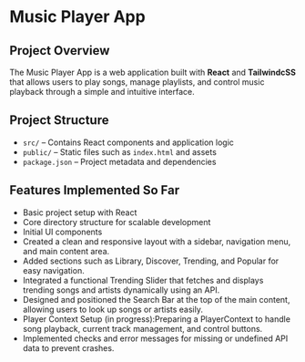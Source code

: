 # Music Player App

## Project Overview
The Music Player App is a web application built with **React** and **TailwindcSS** that allows users to play songs, manage playlists, and control music playback 
through a simple and intuitive interface.

## Project Structure
- `src/` – Contains React components and application logic  
- `public/` – Static files such as `index.html` and assets  
- `package.json` – Project metadata and dependencies  

## Features Implemented So Far
- Basic project setup with React  
- Core directory structure for scalable development  
- Initial UI components
- Created a clean and responsive layout with a sidebar, navigation menu, and main content area.
- Added sections such as Library, Discover, Trending, and Popular for easy navigation.
- Integrated a functional Trending Slider that fetches and displays trending songs and artists dynamically using an API.
- Designed and positioned the Search Bar at the top of the main content, allowing users to look up songs or artists easily.
- Player Context Setup (in progress):Preparing a PlayerContext to handle song playback, current track management, and control buttons.
- Implemented checks and error messages for missing or undefined API data to prevent crashes.

